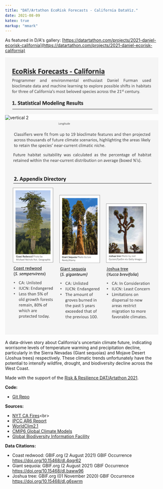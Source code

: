 ```yaml
---
title: "DAT/Artathon EcoRisk Forecasts - California DataViz."
date: 2021-08-09
katex: true
markup: "mmark"
---
```


As featured in D/A's gallery: [https://datartathon.com/projects/2021-daniel-ecorisk-california](https://datartathon.com/projects/2021-daniel-ecorisk-california)

<img src="/research-outputs/datartathon/knitted-files/ecorisk-vertical-1.png" style="border:0px;margin:0px" alt="vertical 1"/><!--
--><img src="/research-outputs/datartathon/knitted-files/ecorisk-vertical-2.gif" style="border:0px;margin:0px" alt="vertical 2"/><!--
--><img src="/research-outputs/datartathon/knitted-files/ecorisk-vertical-3.png" style="border:0px;margin:0px" alt="vertical 3"/>
<br>

A data-driven story about California's uncertain climate future, indicating worrisome levels of temperature warming and precipitation decline, particularly in the Sierra Nevadas (Giant sequoias) and Mojave Desert (Joshua trees) respectively. These climatic trends unfortunately have the potential to intensify wildfire, drought, and biodiversity decline across the West Coast.

Made with the support of the [Risk & Resilience DAT/Artathon 2021](https://datartathon.com).

**Code:**

* [Git Repo](https://github.com/daniel-furman/PySDMs)

**Sources:**

* [NYT CA Fires](https://www.nytimes.com/interactive/2020/12/09/climate/redwood-sequoia-tree-fire.html?)<br>
* [IPCC AR6 Report](https://www.ipcc.ch/report/ar6/wg1/)
* [WorldClim2.1](https://www.worldclim.org/data/worldclim21.html)<br>
* [CMIP6 Global Climate Models](https://www.worldclim.org/data/cmip6/cmip6climate.html#)<br>
* [Global Biodiversity Information Facility](https://www.gbif.org)<br>
  
**Data Citations:**
  
* Coast redwood: GBIF.org (2 August 2021) GBIF Occurrence https://doi.org/10.15468/dl.4qgr62
* Giant sequoia: GBIF.org (2 August 2021) GBIF Occurrence https://doi.org/10.15468/dl.baww96
* Joshua tree: GBIF.org (01 November 2020) GBIF Occurrence https://doi.org/10.15468/dl.g6swrm




